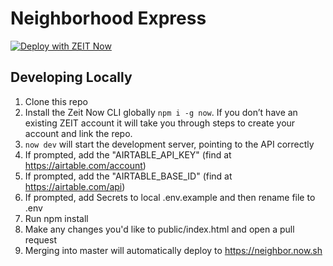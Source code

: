 # Neighborhood Express
[![Deploy with ZEIT Now](https://zeit.co/button)](https://zeit.co/import/project?template=https://github.com/usdigitalresponse/neighbor-express)

## Developing Locally
1. Clone this repo
2. Install the Zeit Now CLI globally `npm i -g now`. If you don’t have an existing ZEIT account it will take you through steps to create your account and link the repo. 
3. `now dev` will start the development server, pointing to the API correctly
4. If prompted, add the "AIRTABLE_API_KEY" (find at https://airtable.com/account)
5. If prompted, add the "AIRTABLE_BASE_ID" (find at https://airtable.com/api)
6. If prompted, add Secrets to local .env.example and then rename file to .env
7. Run npm install
8. Make any changes you'd like to public/index.html and open a pull request
9. Merging into master will automatically deploy to https://neighbor.now.sh
